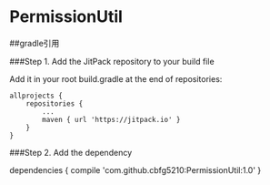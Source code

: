 # PermissionUtil

##gradle引用

###Step 1. Add the JitPack repository to your build file

Add it in your root build.gradle at the end of repositories:

	allprojects {
		repositories {
			...
			maven { url 'https://jitpack.io' }
		}
	}
  
  ###Step 2. Add the dependency
  
  dependencies {
	        compile 'com.github.cbfg5210:PermissionUtil:1.0'
	}
